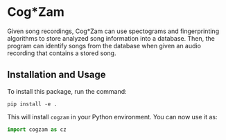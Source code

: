 # Cog*Zam

 Given song recordings, Cog*Zam can use spectograms and fingerprinting algorithms to store analyzed song information into a database. Then, the program can identify songs from the database when given an audio recording that contains a stored song.

## Installation and Usage
To install this package, run the command:

```shell
pip install -e .
```

This will install `cogzam` in your Python environment. You can now use it as:

```python
import cogzam as cz
```
